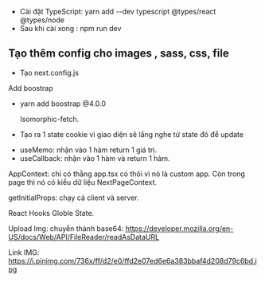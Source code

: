 - Cài đặt TypeScript: yarn add --dev typescript @types/react @types/node
- Sau khi cài xong : npm run dev

## Tạo thêm config cho images , sass, css, file

- Tạo next.config.js

Add boostrap

- yarn add boostrap @4.0.0

  Isomorphic-fetch.

- Tạo ra 1 state cookie vì giao diện sẽ lắng nghe từ state đó để update

* useMemo: nhận vào 1 hàm return 1 giá trị.
* useCallback: nhận vào 1 hàm và return 1 hàm.

AppContext: chỉ có thằng app.tsx có thôi vì nó là custom app.
Còn trong page thì nó có kiểu dữ liệu NextPageContext.

getInitialProps: chạy cả client và server.

React Hooks Globle State.

Upload Img: chuyển thành base64: https://developer.mozilla.org/en-US/docs/Web/API/FileReader/readAsDataURL

Link IMG: https://i.pinimg.com/736x/ff/d2/e0/ffd2e07ed6e6a383bbaf4d208d79c6bd.jpg

